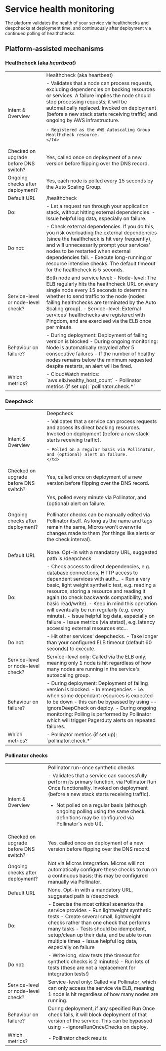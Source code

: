 # Service health monitoring

The platform validates the health of your service via healthchecks and deepchecks at deployment time, and continuously after deployment via continued polling of healthchecks.

## Platform-assisted mechanisms

### Healthcheck (aka _heartbeat_)

<table>
  <th>
   <td colspan="2">Healthcheck (aka heartbeat)</td>
  </th>
  <tr>
    <td>Intent & Overview</td>
    <td>
    - Validates that a node can process requests, excluding dependencies on backing resources or services. A failure implies the node should stop processing requests; it will be automatically replaced. Invoked on deployment (before a new stack starts receiving traffic) and ongoing by AWS infrastructure.

    - Registered as the AWS Autoscaling Group Healthcheck resource.
    </td>
  </tr>
  <tr>
    <td>Checked on upgrade before DNS switch?</td>
    <td>
    Yes, called once on deployment of a new version before flipping over the DNS record.
    </td>
  </tr>
  <tr>
    <td>Ongoing checks after deployment?</td>
    <td>
    Yes, each node is polled every 15 seconds by the Auto Scaling Group.
    </td>
  </tr>
  <tr>
   <td>Default URL</td>
   <td>/healthcheck</td>
  </tr>
  <tr>
   <td>Do:</td>
   <td>
   - Let a request run through your application stack, without hitting external dependencies.
   - Issue helpful log data, especially on failure.
   </td>
  </tr>
   <tr>
   <td>Do not:</td>
   <td>
   - Check external dependencies. If you do this, you risk overloading the external dependencies (since the healthcheck is hit very frequently), and will unnecessarily prompt your services' nodes to be restarted when external dependencies fail.
   - Execute long-running or resource intensive checks. The default timeout for the healthcheck is 5 seconds.
   </td>
  </tr>
  </tr>
   <tr>
   <td>Service-level or node-level check?</td>
   <td>
  Both node and service level:
  - Node-level: The ELB regularly hits the healthcheck URL on every single node every 15 seconds to determine whether to send traffic to the node (nodes failing healthchecks are terminated by the Auto Scaling group).
  - Service-level: External services' healthchecks are registered with Pingdom, and are exercised via the ELB once per minute.
   </td>
  </tr>
  </tr>
   <tr>
   <td>Behaviour on failure?</td>
   <td>
   - During deployment: Deployment of failing version is blocked
   - During ongoing monitoring: Node is automatically recycled after 5 consecutive failures
   - If the number of healthy nodes remains below the minimum requested despite restarts, an alert will be fired.
   </td>
  </tr>
  <tr>
   <td>Which metrics?</td>
   <td>
   - CloudWatch metrics: `aws.elb.healthy_host_count`
   - Pollinator metrics (if set up): `pollinator.check.*`
   </td>
  </tr>
</table>

### Deepcheck

<table>
  <th>
   <td colspan="2">Deepcheck</td>
  </th>
  <tr>
    <td>Intent & Overview</td>
    <td>
    - Validates that a service can process requests and access its direct backing resources. Invoked on deployment (before a new stack starts receiving traffic).

    - Polled on a regular basis via Pollinator, and (optional) alert on failure.
    </td>
  </tr>
  <tr>
    <td>Checked on upgrade before DNS switch?</td>
    <td>
    Yes, called once on deployment of a new version before flipping over the DNS record.
    </td>
  </tr>
  <tr>
    <td>Ongoing checks after deployment?</td>
    <td>
    Yes, polled every minute via Pollinator, and (optional) alert on failure.

   Pollinator checks can be manually edited via Pollinator itself. As long as the name and tags remain the same, Micros won't overwrite changes made to them (for things like alerts or the check interval).
    </td>
  </tr>
  <tr>
   <td>Default URL</td>
   <td>None. Opt-in with a mandatory URL, suggested path is /deepcheck</td>
  </tr>
  <tr>
   <td>Do:</td>
   <td>
   - Check access to direct dependencies, e.g. database connections, HTTP access to dependent services with auth...
   - Run a very basic, light weight synthetic test, e.g. reading a resource, storing a resource and reading it again (to check backwards compatibility, and basic read/write).
   - Keep in mind this operation will eventually be run regularly (e.g. every minute).
   - Issue helpful log data, especially on failure
   - Issue metrics (via statsd), e.g. latency accessing external resources etc...
   </td>
  </tr>
   <tr>
   <td>Do not:</td>
   <td>
   - Hit other services' deepchecks.
   - Take longer than your configured ELB timeout (default 60 seconds) to execute.
   </td>
  </tr>
  </tr>
   <tr>
   <td>Service-level or node-level check?</td>
   <td>
  Service-level only: Called via the ELB only, meaning only 1 node is hit regardless of how many nodes are running in the service's autoscaling group.
   </td>
  </tr>
  </tr>
   <tr>
   <td>Behaviour on failure?</td>
   <td>
   - During deployment: Deployment of failing version is blocked.
   - In emergencies - i.e. when some dependant resources is expected to be down - this can be bypassed by using --ignoreDeepCheck on deploy.
   - During ongoing monitoring: Polling is performed by Pollinator which will trigger Pagerduty alerts on repeated failures.
   </td>
  </tr>
  <tr>
   <td>Which metrics?</td>
   <td>
   - Pollinator metrics (if set up): `pollinator.check.*`
   </td>
  </tr>
</table>

### Pollinator checks

<table>
  <th>
   <td colspan="2">Pollinator run-once synthetic checks</td>
  </th>
  <tr>
    <td>Intent & Overview</td>
    <td>
   - Validates that a service can successfully perform its primary function, via Pollinator Run Once functionality. Invoked on deployment (before a new stack starts receiving traffic).

   - Not polled on a regular basis (although ongoing polling using the same check definitions may be configured via Pollinator's web UI).
    </td>
  </tr>
  <tr>
    <td>Checked on upgrade before DNS switch?</td>
    <td>
    Yes, called once on deployment of a new version before flipping over the DNS record.
    </td>
  </tr>
  <tr>
    <td>Ongoing checks after deployment?</td>
    <td>
    Not via Micros Integration. Micros will not automatically configure these checks to run on a continuous basis; this may be configured manually via Pollinator.
    </td>
  </tr>
  <tr>
   <td>Default URL</td>
   <td>None. Opt-in with a mandatory URL, suggested path is /deepcheck</td>
  </tr>
  <tr>
   <td>Do:</td>
   <td>
   - Exercise the most critical scenarios the service provides
   - Run lightweight synthetic tests
   - Create several small, lightweight checks rather than one check that performs many tasks
   - Tests should be idempotent, setup/clean up their data, and be able to run multiple times
   - Issue helpful log data, especially on failure
   </td>
  </tr>
   <tr>
   <td>Do not:</td>
   <td>
   - Write long, slow tests (the timeout for synthetic checks is 2 minutes)
   - Run lots of tests (these are not a replacement for integration tests!)
   </td>
  </tr>
  </tr>
   <tr>
   <td>Service-level or node-level check?</td>
   <td>
   Service-level only: Called via Pollinator, which can only access the service via ELB, meaning 1 node is hit regardless of how many nodes are running.
   </td>
  </tr>
  </tr>
   <tr>
   <td>Behaviour on failure?</td>
   <td>
   During deployment, if any specified Run Once check fails, it will block deployment of that version of the service. This can be bypassed  using --ignoreRunOnceChecks on deploy.
   </td>
  </tr>
  <tr>
   <td>Which metrics?</td>
   <td>
   - Pollinator check results
   </td>
  </tr>
</table>
